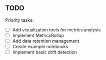 ## TODO

Priority tasks:
- [ ] Add visualization tools for metrics analysis
- [ ] Implement MetricsRollup
- [ ] Add data retention management
- [ ] Create example notebooks
- [ ] Implement basic drift detection